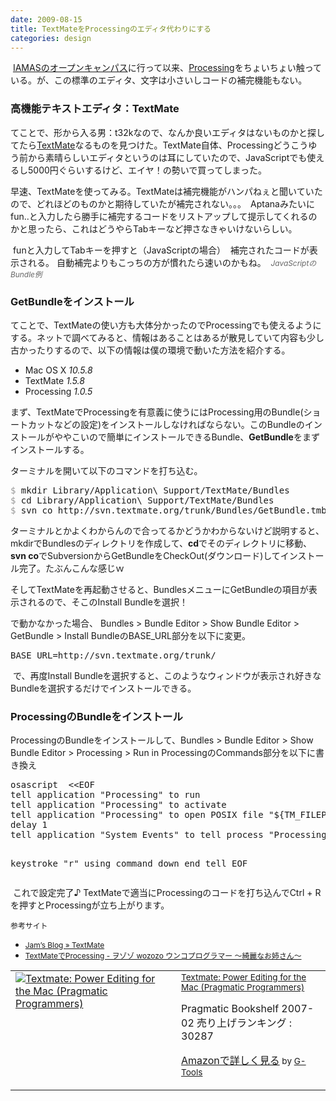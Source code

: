 ```yaml
---
date: 2009-08-15
title: TextMateをProcessingのエディタ代わりにする
categories: design
---
```


<img src="http://lh5.ggpht.com/_1drnogi3vdg/SnrLKtoIT3I/AAAAAAAAAgc/3Q5un_J7fSU/pt.png" alt="" />
<a href="http://warikiru.blogspot.com/2009/08/iamas-openhouse-2009.html">IAMASのオープンキャンパス</a>に行って以来、<a href="http://processing.org/download/index.html">Processing</a>をちょいちょい触っている。が、この標準のエディタ、文字は小さいしコードの補完機能もない。

<img src="http://lh3.ggpht.com/_1drnogi3vdg/SoaiX-oRdpI/AAAAAAAAAhI/uc9llrJvJEc/editor.png" alt="" />
<h3>高機能テキストエディタ：TextMate</h3>
てことで、形から入る男：t32kなので、なんか良いエディタはないものかと探してたら<a href="http://macromates.com/">TextMate</a>なるものを見つけた。TextMate自体、Processingどうこうゆう前から素晴らしいエディタというのは耳にしていたので、JavaScriptでも使えるし5000円ぐらいするけど、エイヤ！の勢いで買ってしまった。

早速、TextMateを使ってみる。TextMateは補完機能がハンパねぇと聞いていたので、どれほどのものかと期待していたが補完されない。。。　Aptanaみたいにfun..と入力したら勝手に補完するコードをリストアップして提示してくれるのかと思ったら、これはどうやらTabキーなど押さなきゃいけないらしい。

<img src="http://lh6.ggpht.com/_1drnogi3vdg/Sn6SuzlosVI/AAAAAAAAAgk/uAjYAKfhJU0/t1.png9" alt="" />
funと入力してTabキーを押すと（JavaScriptの場合）

<img src="http://lh5.ggpht.com/_1drnogi3vdg/Sn6SvKAOAsI/AAAAAAAAAgo/wUsO7qFc1jA/t2.png" alt="" />
補完されたコードが表示される。
自動補完よりもこっちの方が慣れたら速いのかもね。

<img src="http://lh6.ggpht.com/_1drnogi3vdg/SoaiYGy_mVI/AAAAAAAAAhM/e4DQ_GSWDU4/sc.png" alt="" />
<span style="font-style: italic; color: #666666; font-size: 85%;">JavaScriptのBundle例</span>
<h3>GetBundleをインストール</h3>
てことで、TextMateの使い方も大体分かったのでProcessingでも使えるようにする。ネットで調べてみると、情報はあることはあるが散見していて内容も少し古かったりするので、以下の情報は僕の環境で動いた方法を紹介する。
<ul>
	<li>Mac OS X <span style="font-style: italic;">10.5.8</span></li>
	<li>TextMate <span style="font-style: italic;">1.5.8</span></li>
	<li>Processing <span style="font-style: italic;">1.0.5</span></li>
</ul>
まず、TextMateでProcessingを有意義に使うにはProcessing用のBundle(ショートカットなどの設定)をインストールしなければならない。このBundleのインストールがややこいので簡単にインストールできるBundle、<span style="font-weight: bold;">GetBundle</span>をまずインストールする。

ターミナルを開いて以下のコマンドを打ち込む。
<pre><span style="color: #999999;">$ </span>mkdir Library/Application\ Support/TextMate/Bundles
<span style="color: #999999;">$ </span>cd Library/Application\ Support/TextMate/Bundles
<span style="color: #999999;">$ </span>svn co http://svn.textmate.org/trunk/Bundles/GetBundle.tmbundle/</pre>
ターミナルとかよくわからんので合ってるかどうかわからないけど説明すると、mkdirでBundlesのディレクトリを作成して、<span style="font-weight: bold;">cd</span>でそのディレクトリに移動、<span style="font-weight: bold;">svn co</span>でSubversionからGetBundleをCheckOut(ダウンロード)してインストール完了。たぶんこんな感じｗ

そしてTextMateを再起動させると、BundlesメニューにGetBundleの項目が表示されるので、そこのInstall Bundleを選択！

で動かなかった場合、
Bundles &gt; Bundle Editor &gt; Show Bundle Editor &gt; GetBundle &gt; Install BundleのBASE_URL部分を以下に変更。
<pre>BASE_URL=http://svn.textmate.org/trunk/</pre>
<img src="http://lh4.ggpht.com/_1drnogi3vdg/SoWQhyEn9XI/AAAAAAAAAgw/IIk_x0lpycU/base.png" alt="" />
<span style="font-family: monospace;">
</span>で、再度Install Bundleを選択すると、このようなウィンドウが表示され好きなBundleを選択するだけでインストールできる。
<img src="http://lh6.ggpht.com/_1drnogi3vdg/SoaiXxtQINI/AAAAAAAAAhE/izQJmsdpf7A/choose.png" alt="" />
<h3>ProcessingのBundleをインストール</h3>
ProcessingのBundleをインストールして、Bundles &gt; Bundle Editor &gt; Show Bundle Editor &gt; Processing &gt; Run in ProcessingのCommands部分を以下に書き換え
<pre>osascript  &lt;&lt;EOF
tell application "Processing" to run
tell application "Processing" to activate
tell application "Processing" to open POSIX file "${TM_FILEPATH}"
delay 1
tell application "System Events" to tell process "Processing"

keystroke "r" using command down
end tell
EOF</pre>
<img src="http://lh5.ggpht.com/_1drnogi3vdg/SoWQhx3IxtI/AAAAAAAAAg4/hEepORHoY7w/pro.png" alt="" />
<span style="font-family: monospace;">
</span>これで設定完了♪
TextMateで適当にProcessingのコードを打ち込んでCtrl + Rを押すとProcessingが立ち上がります。

<span style="font-size: 85%;">参考サイト
</span>
<ul>
	<li><span style="font-size: 85%;"><a href="http://mialweb.ddo.jp/jam/?p=69">Jam’s Blog » TextMate</a></span></li>
	<li><span style="font-size: 85%;"><a href="http://blog.wozozo.jp/archives/144">TextMateでProcessing - ヲゾゾ wozozo ウンコプログラマー 〜綺麗なお姉さん〜</a></span></li>
</ul>
<table border="0" cellpadding="5">
<tbody>
<tr>
<td valign="top"><a href="http://www.amazon.co.jp/Textmate-Power-Editing-Pragmatic-Programmers/dp/097873923X%3FSubscriptionId%3D15SMZCTB9V8NGR2TW082%26tag%3Dwarikiru-22%26linkCode%3Dxm2%26camp%3D2025%26creative%3D165953%26creativeASIN%3D097873923X" target="_blank"><img src="http://ecx.images-amazon.com/images/I/41hpiWi3FxL._SL160_.jpg" border="0" alt="Textmate: Power Editing for the Mac (Pragmatic Programmers)" /></a></td>
<td valign="top"><span style="font-size: 85%;"><a href="http://www.amazon.co.jp/Textmate-Power-Editing-Pragmatic-Programmers/dp/097873923X%3FSubscriptionId%3D15SMZCTB9V8NGR2TW082%26tag%3Dwarikiru-22%26linkCode%3Dxm2%26camp%3D2025%26creative%3D165953%26creativeASIN%3D097873923X" target="_blank">Textmate: Power Editing for the Mac (Pragmatic Programmers)</a><img src="http://www.blogger.com/%27http://www.assoc-amazon.jp/e/ir?t=" border="0" alt="''" width="1" height="1" /></span>

Pragmatic Bookshelf  2007-02
売り上げランキング : 30287

<a href="http://www.amazon.co.jp/Textmate-Power-Editing-Pragmatic-Programmers/dp/097873923X%3FSubscriptionId%3D15SMZCTB9V8NGR2TW082%26tag%3Dwarikiru-22%26linkCode%3Dxm2%26camp%3D2025%26creative%3D165953%26creativeASIN%3D097873923X" target="_blank">Amazonで詳しく見る</a><span style="font-size: 85%;"> by <a href="http://www.goodpic.com/mt/aws/index.html">G-Tools</a></span></td>
</tr>
</tbody>
</table>
